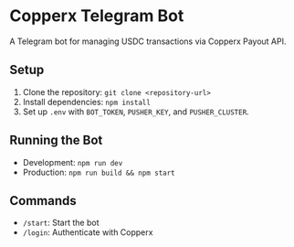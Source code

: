 # Copperx Telegram Bot

A Telegram bot for managing USDC transactions via Copperx Payout API.

## Setup

1. Clone the repository: `git clone <repository-url>`
2. Install dependencies: `npm install`
3. Set up `.env` with `BOT_TOKEN`, `PUSHER_KEY`, and `PUSHER_CLUSTER`.

## Running the Bot

- Development: `npm run dev`
- Production: `npm run build && npm start`

## Commands

- `/start`: Start the bot
- `/login`: Authenticate with Copperx
